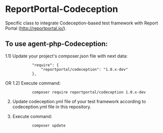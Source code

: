 # ReportPortal-Codeception
Specific class to integrate Codeception-based test framework with Report Portal (http://reportportal.io/).

## To use agent-php-Codeception: 

1.1) Update your project's composer.json file with next data:
```
            "require": {
                "reportportal/codeception": "1.0.x-dev"
            },
```
OR
        1.2) Execute command:
```
            composer require reportportal/codeception 1.0.x-dev
```
 2) Update codeception.yml file of your test framework according to codeception.yml file in this repository.

3) Execute command:
```
            composer update
```
